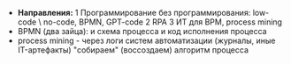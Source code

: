 - **Направления:** 
  1 Программирование без программирования: low-code \ no-code, BPMN, GPT-code 
  2 RPA
  3 ИТ для BPM, process mining
- BPMN (два зайца): и схема процесса и код исполнения процесса
- process mining - через логи систем автоматизации (журналы, иные IT-артефакты) "собираем" (воссоздаем) алгоритм процесса